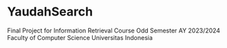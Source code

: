 # YaudahSearch
Final Project for Information Retrieval Course Odd Semester AY 2023/2024     
Faculty of Computer Science Universitas Indonesia
